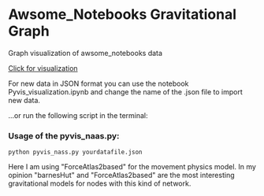 # Awsome_Notebooks Gravitational Graph
Graph visualization of awsome_notebooks data 

<a href="naas_graph.html" target="_blank">Click for visualization</a>

For new data in JSON format you can use the notebook Pyvis_visualization.ipynb and change the name of the .json file to import new data.

 ...or run the following script in the terminal:

### Usage of the pyvis_naas.py: 
```shell
python pyvis_nass.py yourdatafile.json
```

Here I am using "ForceAtlas2based" for the movement physics model. In my opinion "barnesHut" and "ForceAtlas2based" are the most interesting gravitational models for nodes with this kind of network.

